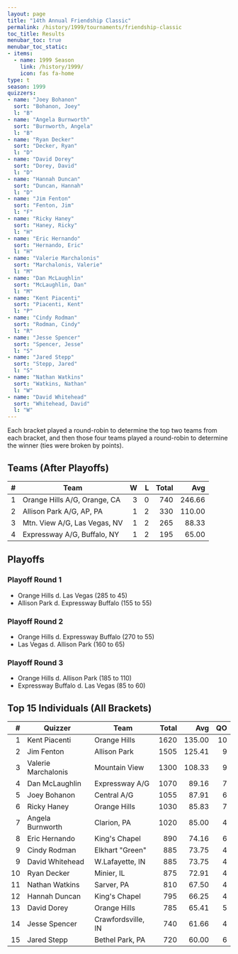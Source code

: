 ```yaml
---
layout: page
title: "14th Annual Friendship Classic"
permalink: /history/1999/tournaments/friendship-classic
toc_title: Results
menubar_toc: true
menubar_toc_static:
- items:
  - name: 1999 Season
    link: /history/1999/
    icon: fas fa-home
type: t
season: 1999
quizzers:
- name: "Joey Bohanon"
  sort: "Bohanon, Joey"
  l: "B"
- name: "Angela Burnworth"
  sort: "Burnworth, Angela"
  l: "B"
- name: "Ryan Decker"
  sort: "Decker, Ryan"
  l: "D"
- name: "David Dorey"
  sort: "Dorey, David"
  l: "D"
- name: "Hannah Duncan"
  sort: "Duncan, Hannah"
  l: "D"
- name: "Jim Fenton"
  sort: "Fenton, Jim"
  l: "F"
- name: "Ricky Haney"
  sort: "Haney, Ricky"
  l: "H"
- name: "Eric Hernando"
  sort: "Hernando, Eric"
  l: "H"
- name: "Valerie Marchalonis"
  sort: "Marchalonis, Valerie"
  l: "M"
- name: "Dan McLaughlin"
  sort: "McLaughlin, Dan"
  l: "M"
- name: "Kent Piacenti"
  sort: "Piacenti, Kent"
  l: "P"
- name: "Cindy Rodman"
  sort: "Rodman, Cindy"
  l: "R"
- name: "Jesse Spencer"
  sort: "Spencer, Jesse"
  l: "S"
- name: "Jared Stepp"
  sort: "Stepp, Jared"
  l: "S"
- name: "Nathan Watkins"
  sort: "Watkins, Nathan"
  l: "W"
- name: "David Whitehead"
  sort: "Whitehead, David"
  l: "W"
---
```


Each bracket played a round-robin to determine the top two teams from each bracket, and then those four teams played a round-robin to determine the winner (ties were broken by points).

## Teams (After Playoffs)

|    # | Team                         |    W |    L | Total |    Avg |
| ---: | ---------------------------- | ---: | ---: | ----: | -----: |
|    1 | Orange Hills A/G, Orange, CA |    3 |    0 |   740 | 246.66 |
|    2 | Allison Park A/G, AP, PA     |    1 |    2 |   330 | 110.00 |
|    3 | Mtn. View A/G, Las Vegas, NV |    1 |    2 |   265 |  88.33 |
|    4 | Expressway A/G, Buffalo, NY  |    1 |    2 |   195 |  65.00 |

## Playoffs

### Playoff Round 1

* Orange Hills d. Las Vegas (285 to 45)
* Allison Park d. Expressway Buffalo (155 to 55)

### Playoff Round 2

* Orange Hills d. Expressway Buffalo (270 to 55)
* Las Vegas d. Allison Park (160 to 65)

### Playoff Round 3

* Orange Hills d. Allison Park (185 to 110)
* Expressway Buffalo d. Las Vegas (85 to 60)

## Top 15 Individuals (All Brackets)

|    # | Quizzer             | Team               | Total |    Avg |   QO |
| ---: | ------------------- | ------------------ | ----: | -----: | ---: |
|    1 | Kent Piacenti       | Orange Hills       |  1620 | 135.00 |   10 |
|    2 | Jim Fenton          | Allison Park       |  1505 | 125.41 |    9 |
|    3 | Valerie Marchalonis | Mountain View      |  1300 | 108.33 |    9 |
|    4 | Dan McLaughlin      | Expressway A/G     |  1070 |  89.16 |    7 |
|    5 | Joey Bohanon        | Central A/G        |  1055 |  87.91 |    6 |
|    6 | Ricky Haney         | Orange Hills       |  1030 |  85.83 |    7 |
|    7 | Angela Burnworth    | Clarion, PA        |  1020 |  85.00 |    4 |
|    8 | Eric Hernando       | King's Chapel      |   890 |  74.16 |    6 |
|    9 | Cindy Rodman        | Elkhart "Green"    |   885 |  73.75 |    4 |
|    9 | David Whitehead     | W.Lafayette, IN    |   885 |  73.75 |    4 |
|   10 | Ryan Decker         | Minier, IL         |   875 |  72.91 |    4 |
|   11 | Nathan Watkins      | Sarver, PA         |   810 |  67.50 |    4 |
|   12 | Hannah Duncan       | King's Chapel      |   795 |  66.25 |    4 |
|   13 | David Dorey         | Orange Hills       |   785 |  65.41 |    5 |
|   14 | Jesse Spencer       | Crawfordsville, IN |   740 |  61.66 |    4 |
|   15 | Jared Stepp         | Bethel Park, PA    |   720 |  60.00 |    6 |